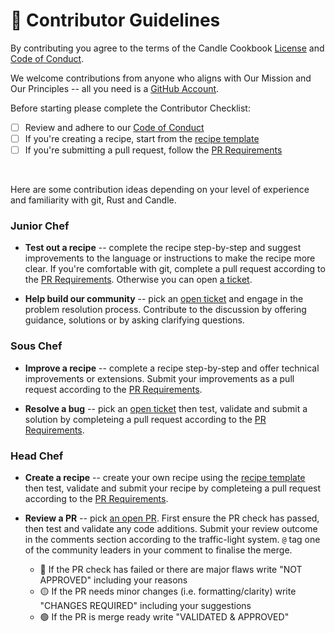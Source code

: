 # 🌱 Contributor Guidelines

By contributing you agree to the terms of the Candle Cookbook [License](./LICENSE) and [Code of Conduct](./CODE_OF_CONDUCT.md).

We welcome contributions from anyone who aligns with Our Mission and Our Principles -- all you need is a [GitHub Account](https://github.com/join).

Before starting please complete the Contributor Checklist:

- [ ] Review and adhere to our [Code of Conduct](./CODE_OF_CONDUCT.md)
- [ ] If you're creating a recipe, start from the [recipe template](./recipe.md)
- [ ] If you're submitting a pull request, follow the [PR Requirements](PR_REQS.md)

<br>

Here are some contribution ideas depending on your level of experience and familiarity with git, Rust and Candle.

### Junior Chef

* **Test out a recipe** -- complete the recipe step-by-step and suggest improvements to the language or instructions to make the recipe more clear. If you're comfortable with git, complete a pull request according to the [PR Requirements](PR_REQS.md). Otherwise you can open [a ticket](https://github.com/nogibjj/candle-cookbook/issues). 

* **Help build our community** -- pick an [open ticket](https://github.com/nogibjj/candle-cookbook/issues?q=is:issue%20is:open) and engage in the problem resolution process. Contribute to the discussion by offering guidance, solutions or by asking clarifying questions.

### Sous Chef

* **Improve a recipe** -- complete a recipe step-by-step and offer technical improvements or extensions. Submit your improvements as a pull request according to the [PR Requirements](PR_REQS.md). 

* **Resolve a bug** -- pick an [open ticket](https://github.com/nogibjj/candle-cookbook/issues?q=is:issue%20is:open) then test, validate and submit a solution by completeing a pull request according to the [PR Requirements](PR_REQS.md).

### Head Chef

* **Create a recipe** -- create your own recipe using the [recipe template](./recipe.md) then test, validate and submit your recipe by completeing a pull request according to the [PR Requirements](PR_REQS.md).

* **Review a PR** -- pick [an open PR](https://github.com/nogibjj/candle-cookbook/pulls?=qis:pr%20is:open). First ensure the PR check has passed, then test and validate any code additions. Submit your review outcome in the comments section according to the traffic-light system. `@` tag one of the community leaders in your comment to finalise the merge.
    * 🔴 If the PR check has failed or there are major flaws write "NOT APPROVED" including your reasons
    * 🟡 If the PR needs minor changes (i.e. formatting/clarity) write "CHANGES REQUIRED" including your suggestions
    * 🟢 If the PR is merge ready write "VALIDATED & APPROVED" 
